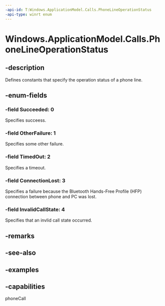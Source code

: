 ```yaml
---
-api-id: T:Windows.ApplicationModel.Calls.PhoneLineOperationStatus
-api-type: winrt enum
---
```


# Windows.ApplicationModel.Calls.PhoneLineOperationStatus

<!--
public enum PhoneLineOperationStatus
-->

## -description

Defines constants that specify the operation status of a phone line.

## -enum-fields

### -field Succeeded: 0

Specifies succeess.

### -field OtherFailure: 1

Specifies some other failure.

### -field TimedOut: 2

Specifies a timeout.

### -field ConnectionLost: 3

Specifies a failure because the Bluetooth Hands-Free Profile (HFP) connection between phone and PC was lost.

### -field InvalidCallState: 4

Specifies that an invlid call state occurred.

## -remarks

## -see-also

## -examples

## -capabilities
phoneCall

